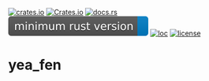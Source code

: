  [![crates.io](https://img.shields.io/crates/v/yea_fen.svg?label=latest%20version)](https://crates.io/crates/yea_fen) [![Crates.io](https://img.shields.io/crates/d/yea_fen?label=crates.io%20downloads)](https://crates.io/crates/yea_fen) [![docs.rs](https://img.shields.io/docsrs/yea_fen?logo=Docs.rs)](https://docs.rs/yea_fen/latest/yea_fen) ![msrv](.././resources/yea_fen_msrv.svg) [![loc](https://tokei.rs/b1/github/mendelsshop/yea_fen?category=lines)](https://github.com/mendelsshop/yea_fen) [![license](https://img.shields.io/github/license/mendelsshop/yea_fen)](https://github.com/mendelsshop/yea_fen/blob/main/LICENSE)

# yea_fen
